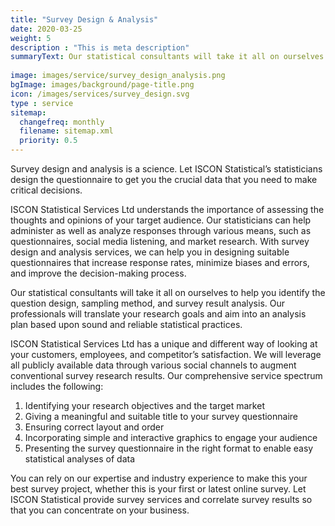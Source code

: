 ```yaml
---
title: "Survey Design & Analysis"
date: 2020-03-25
weight: 5
description : "This is meta description"
summaryText: Our statistical consultants will take it all on ourselves to help you identify the question design, sampling method, and survey result analysis. Our professionals will translate your research goals and aim into an analysis plan based upon sound and reliable statistical practices. 
 
image: images/service/survey_design_analysis.png
bgImage: images/background/page-title.png
icon: /images/services/survey_design.svg
type : service
sitemap:
  changefreq: monthly
  filename: sitemap.xml
  priority: 0.5
---
```


Survey design and analysis is a science. Let ISCON Statistical’s statisticians design the questionnaire to get you the crucial data that you need to make critical decisions.

ISCON Statistical Services Ltd understands the importance of assessing the thoughts and opinions of your target audience. Our statisticians can help administer as well as analyze responses through various means, such as questionnaires, social media listening, and market research. With survey design and analysis services, we can help you in designing suitable questionnaires that increase response rates, minimize biases and errors, and improve the decision-making process. 

Our statistical consultants will take it all on ourselves to help you identify the question design, sampling method, and survey result analysis. Our professionals will translate your research goals and aim into an analysis plan based upon sound and reliable statistical practices. 

ISCON Statistical Services Ltd has a unique and different way of looking at your customers, employees, and competitor’s satisfaction. We will leverage all publicly available data through various social channels to augment conventional survey research results.
Our comprehensive service spectrum includes the following:
1. Identifying your research objectives and the target market
2. Giving a meaningful and suitable title to your survey questionnaire
3. Ensuring correct layout and order
4. Incorporating simple and interactive graphics to engage your audience
5. Presenting the survey questionnaire in the right format to enable easy statistical analyses of data

You can rely on our expertise and industry experience to make this your best survey project, whether this is your first or latest online survey.
Let ISCON Statistical provide survey services and correlate survey results so that you can concentrate on your business. 



